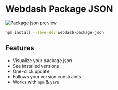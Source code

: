 # Webdash Package JSON

![Package json preview](https://i.imgur.com/hBikrcr.png)

```bash
npm install --save-dev webdash-package-json
```

## Features

* Visualize your package.json
* See installed versions
* One-click update
* Follows your version constraints
* Works with `npm` & `yarn`
